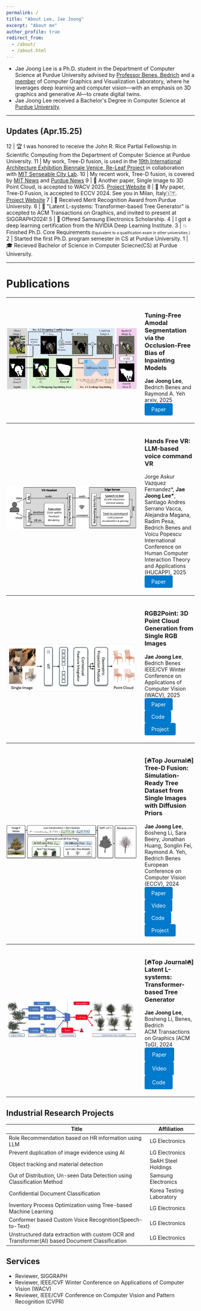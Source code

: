 ```yaml
---
permalink: /
title: "About Lee, Jae Joong"
excerpt: "About me"
author_profile: true
redirect_from:
  - /about/
  - /about.html
---
```


- Jae Joong Lee is a Ph.D. student in the Department of Computer Science at Purdue University advised by [Professor Benes, Bedrich](https://www.cs.purdue.edu/homes/bbenes/) and a [member](https://www.cs.purdue.edu/homes/bbenes/students/) of Computer Graphics and Visualization Laboratory, where he leverages deep learning and computer vision—with an emphasis on 3D graphics and generative AI—to create digital twins.
  <br/>
- Jae Joong Lee received a Bachelor's Degree in Computer Science at [Purdue University](https://www.purdue.edu/).

---

## Updates (Apr.15.25)

12 | 🏆 I was honored to receive the John R. Rice Partial Fellowship in Scientific Computing from the Department of Computer Science at Purdue University.
11 | My work, Tree-D fusion, is used in the [19th International Architecture Exhibition Biennale Venice, Re-Leaf Project](https://www.labiennale.org/en/architecture/2025/progetti-e-partecipanti) in collaboration with [MIT Senseable City Lab](https://senseable.mit.edu/).
10 | My recent work, Tree-D fusion, is covered by [MIT News](https://news.mit.edu/2024/advancing-urban-tree-monitoring-ai-powered-digital-twins-1121) and [Purdue News](https://ag.purdue.edu/news/2025/03/3d-tree-reconstruction-algorithm-contributes-to-a-new-era-of-urban-planning.html?feature)
9 | 📜 Another paper, Single Image to 3D Point Cloud, is accepted to WACV 2025. [Project Website](https://www.jaejoonglee.com/wacv25_rgb2point/)
8 | 📜 My paper, Tree-D Fusion, is accepted to ECCV 2024. See you in Milan, Italy🇮🇹. [Project Website](https://www.jaejoonglee.com/treedfusion/)
7 | 🎉 Received Merit Recognition Award from Purdue University.
6 | 📜 "Latent L-systems: Transformer-based Tree Generator" is accepted to ACM Transactions on Graphics, and invited to present at SIGGRAPH2024!
5 | 🎉 Offered Samsung Electronics Scholarship.
4 | I got a deep learning certification from the NVIDIA Deep Learning Institute.
3 | 💥 Finished Ph.D. Core Requirements<font size="1"> (Equivalent to a qualification exam in other universities.)</font>
2 | Started the first Ph.D. program semester in CS at Purdue University.
1 | 🎓 Recieved Bachelor of Science in Computer Sciecne(CS) at Purdue University.

---

# Publications

---

<div style="display: flex; align-items: center; margin-bottom: 20px;">
  <div style="flex: 0 0 350px; margin-right: 20px;">
    <img src="/images/tuningfreeamodal.png" alt="tuningfreeamodal" style="width: 350px; height: auto;">
  </div>
  <div>
    <h3>Tuning-Free Amodal Segmentation via the Occlusion-Free Bias of Inpainting Models</h3>
    <div>
      <strong>Jae Joong Lee</strong>, Bedrich Benes and Raymond A. Yeh
    </div>
    <div>
      arxiv, 2025
    </div>
    <a href="https://arxiv.org/pdf/2503.18947" 
     style="display: inline-block; padding: 8px 18px; background-color: #007acc; color: #fff; text-decoration: none; border-radius: 4px;">
    Paper
  </a>
  </div>
</div>

---


<div style="display: flex; align-items: center; margin-bottom: 20px;">
  <div style="flex: 0 0 350px; margin-right: 20px;">
    <img src="/images/handsfreevr.png" alt="handsfreevr" style="width: 350px; height: auto;">
  </div>
  <div>
    <h3>Hands Free VR: LLM-based voice command VR</h3>
    <div>
      Jorge Askur Vazquez Fernandez*, <strong>Jae Joong Lee*</strong>, Santiago Andres Serrano Vacca, Alejandra Magana, Radim Pesa, Bedrich Benes and Voicu Popescu
    </div>
    <div>
      International Conference on Human Computer Interaction Theory and Applications (HUCAPP), 2025
    </div>
    <a href="https://arxiv.org/pdf/2402.15083" 
     style="display: inline-block; padding: 8px 18px; background-color: #007acc; color: #fff; text-decoration: none; border-radius: 4px;">
    Paper
  </a>
  </div>
</div>

---


<div style="display: flex; align-items: center; margin-bottom: 20px;">
  <div style="flex: 0 0 350px; margin-right: 20px;">
    <img src="/images/rgb2point.png" alt="rgb2point" style="width: 350px; height: auto;">
  </div>
  <div>
    <h3>RGB2Point: 3D Point Cloud Generation from Single RGB Images</h3>
    <div>
      <strong>Jae Joong Lee</strong>, Bedrich Benes
    </div>
    <div>
      IEEE/CVF Winter Conference on Applications of Computer Vision (WACV), 2025 
    </div>
    <a href="https://www.arxiv.org/abs/2407.14979" 
     style="display: inline-block; padding: 8px 18px; background-color: #007acc; color: #fff; text-decoration: none; border-radius: 4px;">
    Paper
   </a>
   <a href="https://github.com/JaeLee18/RGB2point" 
       style="display: inline-block; padding: 8px 18px; background-color: #007acc; color: #fff; text-decoration: none; border-radius: 4px;">
      Code
    </a>
    <a href="https://www.jaejoonglee.com/wacv25_rgb2point/" 
       style="display: inline-block; padding: 8px 18px; background-color: #007acc; color: #fff; text-decoration: none; border-radius: 4px;">
      Project
    </a>
  </div>
</div>

---


<div style="display: flex; align-items: center; margin-bottom: 20px;">
  <div style="flex: 0 0 350px; margin-right: 20px;">
    <img src="/images/treedfusion.png" alt="treedfusion" style="width: 350px; height: auto;">
  </div>
  <div>
    <h3>[🔥Top Journal🔥] Tree-D Fusion: Simulation-Ready Tree Dataset from Single Images with Diffusion Priors</h3>
    <div>
      <strong>Jae Joong Lee</strong>, Bosheng Li, Sara Beery, Jonathan Huang, Songlin Fei, Raymond A. Yeh, Bedrich Benes
    </div>
    <div>
      European Conference on Computer Vision (ECCV), 2024 
    </div>
    <a href="https://www.arxiv.org/abs/2407.10330" 
       style="display: inline-block; padding: 8px 18px; background-color: #007acc; color: #fff; text-decoration: none; border-radius: 4px;">
      Paper
    </a>
    <a href="https://www.youtube.com/watch?v=SQzMkt3bt0E" 
       style="display: inline-block; padding: 8px 18px; background-color: #007acc; color: #fff; text-decoration: none; border-radius: 4px;">
      Video
    </a>
    <a href="https://github.com/JaeLee18/TreeDFusion_ECCV24" 
       style="display: inline-block; padding: 8px 18px; background-color: #007acc; color: #fff; text-decoration: none; border-radius: 4px;">
      Code
    </a>
    <a href="https://www.jaejoonglee.com/treedfusion/" 
       style="display: inline-block; padding: 8px 18px; background-color: #007acc; color: #fff; text-decoration: none; border-radius: 4px;">
      Project
    </a>
  </div>
</div>

---


<div style="display: flex; align-items: center; margin-bottom: 20px;">
  <div style="flex: 0 0 350px; margin-right: 20px;">
    <img src="/images/latentlsystem.png" alt="Latent L-systems" style="width: 350px; height: auto;">
  </div>
  <div>
    <h3>[🔥Top Journal🔥] Latent L-systems: Transformer-based Tree Generator</h3>
    <div>
      <strong>Jae Joong Lee</strong>, Bosheng Li, Benes, Bedrich
    </div>
    <div>
      ACM Transactions on Graphics (ACM ToG), 2024  
    </div>
    <a href="https://dl.acm.org/doi/10.1145/3627101" 
       style="display: inline-block; padding: 10px 20px; background-color: #007acc; color: #fff; text-decoration: none; border-radius: 4px;">
      Paper
    </a>
    <a href="https://www.youtube.com/watch?v=1SPSQ-IwcvQ" 
       style="display: inline-block; padding: 10px 20px; background-color: #007acc; color: #fff; text-decoration: none; border-radius: 4px;">
      Video
    </a>
    <a href="https://github.com/JaeLee18/ACM-TOG-Latent-L-systems-Transformer-based-Tree-Generator" 
       style="display: inline-block; padding: 10px 20px; background-color: #007acc; color: #fff; text-decoration: none; border-radius: 4px;">
      Code
    </a>
  </div>
</div>

---

## Industrial Research Projects

| Title  | Affiliation|
| ------------- | ------------- |
| Role Recommendation based on HR information using LLM | LG Electronics|
| Prevent duplication of image evidence using AI | LG Electronics|
| Object tracking and material detection | SeAH Steel Holdings |
| Out of Distribution, Un-seen Data Detection using Classification Method  | Samsung Electronics  |
| Confidential Document Classification | Korea Testing Laboratory |
| Inventory Process Optimization using Tree-based Machine Learning | LG Electronics |
| Conformer based Custom Voice Recognition(Speech-to-Text)   | LG Electronics |
| Unstructured data extraction with custom OCR and Transformer(AI) based Document Classification | LG Electronics |


## Services
- Reviewer, SIGGRAPH
- Reviewer, IEEE/CVF Winter Conference on Applications of Computer Vision (WACV)
- Reviewer, IEEE/CVF Conference on Computer Vision and Pattern Recognition (CVPR) 
